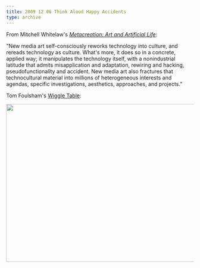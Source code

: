 ```yaml
---
title: 2009 12 06 Think Aloud Happy Accidents
type: archive
---
```


<p>From Mitchell Whitelaw's <a href="http://www.amazon.com/Metacreation-Artificial-Life-Mitchell-Whitelaw/dp/0262731762/ref=sr_1_1?ie=UTF8&amp;s=books&amp;qid=1260120645&amp;sr=8-1"><em>Metacreation: Art and Artificial Life</em></a>:</p>
<p>"New media art self-consciously reworks technology into culture, and rereads technology as culture. What's more, it does so in a concrete, applied way; it manipulates the technology itself, with a nonindustrial latitude that admits misapplication and adaptation, rewiring and hacking, pseudofunctionality and accident. New media art also fractures that technocultural material into millions of heterogeneous interests and agendas, specific investigations, aesthetics, approaches, and projects."</p>
<p>Tom Foulsham's <a href="http://www.tomfoulsham.co.uk/wiggletable/video/">Wiggle Table</a>:</p>
<p><a href="http://ablersite.files.wordpress.com/2009/12/3_12wiggle-table.jpg"><img class="alignnone size-full wp-image-4014" title="3_12wiggle-table" src="{{ site.baseurl }}/uploads/3_12wiggle-table.jpg" alt="" width="600" height="423" /></a></p>
